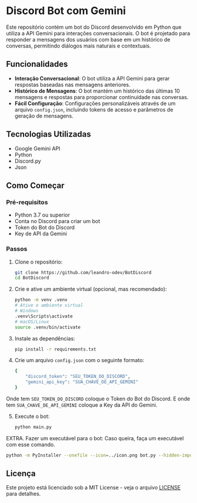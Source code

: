 # Discord Bot com Gemini

Este repositório contém um bot do Discord desenvolvido em Python que utiliza a API Gemini para interações conversacionais. O bot é projetado para responder a mensagens dos usuários com base em um histórico de conversas, permitindo diálogos mais naturais e contextuais.

## Funcionalidades

- **Interação Conversacional**: O bot utiliza a API Gemini para gerar respostas baseadas nas mensagens anteriores.
- **Histórico de Mensagens**: O bot mantém um histórico das últimas 10 mensagens e respostas para proporcionar continuidade nas conversas.
- **Fácil Configuração**: Configurações personalizáveis através de um arquivo `config.json`, incluindo tokens de acesso e parâmetros de geração de mensagens.

## Tecnologias Utilizadas

- Google Gemini API
- Python
- Discord.py
- Json

## Como Começar

### Pré-requisitos

- Python 3.7 ou superior
- Conta no Discord para criar um bot
- Token do Bot do Discord
- Key de API da Gemini

### Passos

1. Clone o repositório:

   ```bash
   git clone https://github.com/leandro-odev/BotDiscord
   cd BotDiscord
    ```

2. Crie e ative um ambiente virtual (opcional, mas recomendado):

    ```bash
    python -m venv .venv
    # Ative o ambiente virtual
    # Windows
    .venv\Scripts\activate
    # macOS/Linux
    source .venv/bin/activate
    ```

3. Instale as dependências:

    ```bash
    pip install -r requirements.txt
    ```

4. Crie um arquivo `config.json` com o seguinte formato:

    ```bash
    {
        "discord_token": "SEU_TOKEN_DO_DISCORD",
        "gemini_api_key": "SUA_CHAVE_DE_API_GEMINI"
    }
    ```

Onde tem `SEU_TOKEN_DO_DISCORD` coloque o Token do Bot do Discord.
E onde tem `SUA_CHAVE_DE_API_GEMINI` coloque a Key da API do Gemini.

5. Execute o bot:

    ```bash
    python main.py
    ```

EXTRA. Fazer um executável para o bot:
Caso queira, faça um executável com esse comando.

```bash
python -m PyInstaller --onefile --icon=../icon.png bot.py --hidden-import google --hidden-import google.generativeai
```

## Licença

Este projeto está licenciado sob a MIT License - veja o arquivo [LICENSE](LICENSE) para detalhes.
